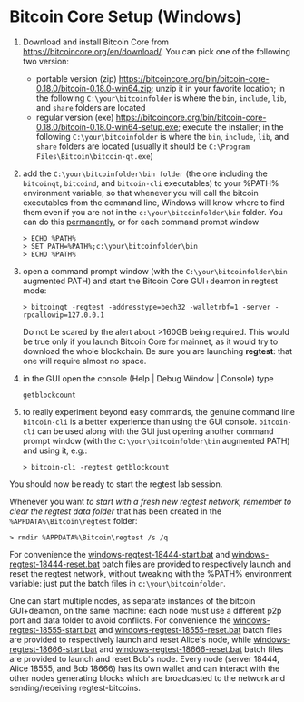 # Bitcoin Core Setup (Windows)

1. Download and install Bitcoin Core from <https://bitcoincore.org/en/download/>. You can pick one of the following two version:
   * portable version (zip) <https://bitcoincore.org/bin/bitcoin-core-0.18.0/bitcoin-0.18.0-win64.zip>;
     unzip it in your favorite location;
     in the following `C:\your\bitcoinfolder` is where the `bin`, `include`, `lib`, and `share` folders are located
   * regular version (exe) <https://bitcoincore.org/bin/bitcoin-core-0.18.0/bitcoin-0.18.0-win64-setup.exe>;
     execute the installer;
     in the following `C:\your\bitcoinfolder` is where the `bin`, `include`, `lib`, and `share` folders are located (usually it should be `C:\Program Files\Bitcoin\bitcoin-qt.exe`)

2. add the `C:\your\bitcoinfolder\bin folder` (the one including the `bitcoinqt`, `bitcoind`, and `bitcoin-cli` executables) to your %PATH% environment variable, so that whenever you will call the bitcoin executables from the command line, Windows will know where to find them even if you are not in the `c:\your\bitcoinfolder\bin` folder. You can do this
[permanently](https://stackoverflow.com/questions/44272416/how-to-add-a-folder-to-path-environment-variable-in-windows-10-with-screensho), or for each command prompt window
    ```
    > ECHO %PATH%
    > SET PATH=%PATH%;c:\your\bitcoinfolder\bin
    > ECHO %PATH%
    ```

3. open a command prompt window (with the `C:\your\bitcoinfolder\bin` augmented PATH) and start the Bitcoin Core GUI+deamon in regtest mode:
   ```
   > bitcoinqt -regtest -addresstype=bech32 -walletrbf=1 -server -rpcallowip=127.0.0.1
   ```
   Do not be scared by the alert about >160GB being required. This would be true only if you launch Bitcoin Core for mainnet, as it would try to download the whole blockchain. Be sure you are launching **regtest**: that one will require almost no space.

4. in the GUI open the console (Help | Debug Window | Console) type
   ```
   getblockcount
   ```

5. to really experiment beyond easy commands, the genuine command line `bitcoin-cli` is a better experience than using the GUI console. `bitcoin-cli` can be used along with the GUI just opening another command prompt window (with the `C:\your\bitcoinfolder\bin` augmented PATH) and using it, e.g.:
    ```
    > bitcoin-cli -regtest getblockcount
    ```

You should now be ready to start the regtest lab session.

Whenever you want *to start with a fresh new regtest network, remember to clear the regtest data folder* that has been created in the `%APPDATA%\Bitcoin\regtest` folder:
```
> rmdir %APPDATA%\Bitcoin\regtest /s /q
```

For convenience the
[windows-regtest-18444-start.bat](https://github.com/dginst/BitcoinBlockchainTechnology/blob/master/regtest-lab/windows-regtest-18444-start.bat)
and
[windows-regtest-18444-reset.bat](https://github.com/dginst/BitcoinBlockchainTechnology/blob/master/regtest-lab/windows-regtest-18444-reset.bat)
batch files are provided to respectively launch and reset the regtest network, without tweaking with the %PATH% environment variable: just put the batch files in `c:\your\bitcoinfolder`.

One can start multiple nodes, as separate instances of the bitcoin GUI+deamon, on the same machine: each node must use a different p2p port and data folder to avoid conflicts. For convenience the
[windows-regtest-18555-start.bat](https://github.com/dginst/BitcoinBlockchainTechnology/blob/master/regtest-lab/windows-regtest-18555-start.bat)
and
[windows-regtest-18555-reset.bat](https://github.com/dginst/BitcoinBlockchainTechnology/blob/master/regtest-lab/windows-regtest-18555-reset.bat)
batch files are provided to respectively launch and reset Alice's node,
while
[windows-regtest-18666-start.bat](https://github.com/dginst/BitcoinBlockchainTechnology/blob/master/regtest-lab/windows-regtest-18666-start.bat)
and
[windows-regtest-18666-reset.bat](https://github.com/dginst/BitcoinBlockchainTechnology/blob/master/regtest-lab/windows-regtest-18666-reset.bat)
batch files are provided to launch and reset Bob's node. Every node (server 18444, Alice 18555, and Bob 18666) has its own wallet and can interact with the other nodes generating blocks which are broadcasted to the network and sending/receiving regtest-bitcoins.
